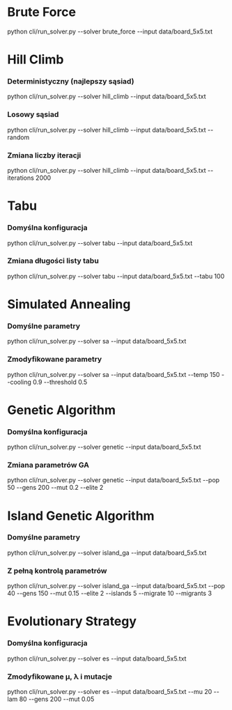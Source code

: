 # Brute Force
python cli/run_solver.py --solver brute_force --input data/board_5x5.txt

# Hill Climb
### Deterministyczny (najlepszy sąsiad)
python cli/run_solver.py --solver hill_climb --input data/board_5x5.txt
### Losowy sąsiad
python cli/run_solver.py --solver hill_climb --input data/board_5x5.txt --random
### Zmiana liczby iteracji
python cli/run_solver.py --solver hill_climb --input data/board_5x5.txt --iterations 2000

# Tabu
### Domyślna konfiguracja
python cli/run_solver.py --solver tabu --input data/board_5x5.txt
### Zmiana długości listy tabu
python cli/run_solver.py --solver tabu --input data/board_5x5.txt --tabu 100

# Simulated Annealing
### Domyślne parametry
python cli/run_solver.py --solver sa --input data/board_5x5.txt
### Zmodyfikowane parametry
python cli/run_solver.py --solver sa --input data/board_5x5.txt --temp 150 --cooling 0.9 --threshold 0.5

# Genetic Algorithm
### Domyślna konfiguracja
python cli/run_solver.py --solver genetic --input data/board_5x5.txt
### Zmiana parametrów GA
python cli/run_solver.py --solver genetic --input data/board_5x5.txt --pop 50 --gens 200 --mut 0.2 --elite 2

# Island Genetic Algorithm
### Domyślne parametry
python cli/run_solver.py --solver island_ga --input data/board_5x5.txt
### Z pełną kontrolą parametrów
python cli/run_solver.py --solver island_ga --input data/board_5x5.txt --pop 40 --gens 150 --mut 0.15 --elite 2 --islands 5 --migrate 10 --migrants 3

# Evolutionary Strategy
### Domyślna konfiguracja
python cli/run_solver.py --solver es --input data/board_5x5.txt
### Zmodyfikowane μ, λ i mutacje
python cli/run_solver.py --solver es --input data/board_5x5.txt --mu 20 --lam 80 --gens 200 --mut 0.05
